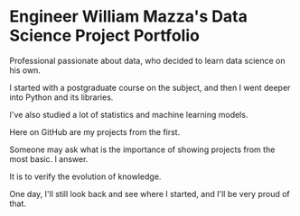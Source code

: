 <h1 align="left">Engineer William Mazza's Data Science Project Portfolio</h1>
<p align="left">Professional passionate about data, who decided to learn data science on his own. </p>
<p align="left">I started with a postgraduate course on the subject, and then I went deeper into Python and its libraries. </p>
<p align="left">I've also studied a lot of statistics and machine learning models.</p> 
<p align="left">Here on GitHub are my projects from the first.</p> 
<p align="left">Someone may ask what is the importance of showing projects from the most basic. I answer.</p> 
<p align="left">It is to verify the evolution of knowledge.</p> 
<p align="left">One day, I'll still look back and see where I started, and I'll be very proud of that.</p> 
